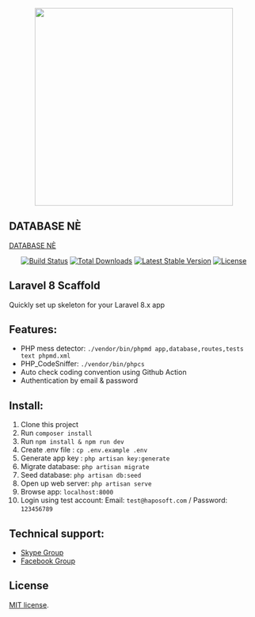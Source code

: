 <p align="center"><a href="https://laravel.com" target="_blank"><img src="https://raw.githubusercontent.com/laravel/art/master/logo-lockup/5%20SVG/2%20CMYK/1%20Full%20Color/laravel-logolockup-cmyk-red.svg" width="400"></a></p>

## DATABASE NÈ
<a href="https://drive.google.com/drive/folders/1-NmAND6YUsEalq9kMHfSiyL5QhHV3mTQ?usp=sharing">DATABASE NÈ</a>

<p align="center">
<a href="https://travis-ci.org/laravel/framework"><img src="https://travis-ci.org/laravel/framework.svg" alt="Build Status"></a>
<a href="https://packagist.org/packages/laravel/framework"><img src="https://img.shields.io/packagist/dt/laravel/framework" alt="Total Downloads"></a>
<a href="https://packagist.org/packages/laravel/framework"><img src="https://img.shields.io/packagist/v/laravel/framework" alt="Latest Stable Version"></a>
<a href="https://packagist.org/packages/laravel/framework"><img src="https://img.shields.io/packagist/l/laravel/framework" alt="License"></a>
</p>

## Laravel 8 Scaffold

Quickly set up skeleton for your Laravel 8.x app

## Features:
- PHP mess detector: `./vendor/bin/phpmd app,database,routes,tests text phpmd.xml`
- PHP_CodeSniffer: `./vendor/bin/phpcs`
- Auto check coding convention using Github Action
- Authentication by email & password

## Install:
1. Clone this project
2. Run `composer install`
3. Run `npm install & npm run dev`
4. Create .env file : `cp .env.example .env`
5. Generate app key : `php artisan key:generate`
6. Migrate database: `php artisan migrate`
7. Seed database: `php artisan db:seed`
8. Open up web server: `php artisan serve`
9. Browse app: `localhost:8000`
10. Login using test account: Email: `test@haposoft.com` / Password: `123456789`

## Technical support:
- [Skype Group](https://join.skype.com/HxHLdORRW2gO)
- [Facebook Group](https://www.facebook.com/laravelvn/)

## License

[MIT license](https://opensource.org/licenses/MIT).

